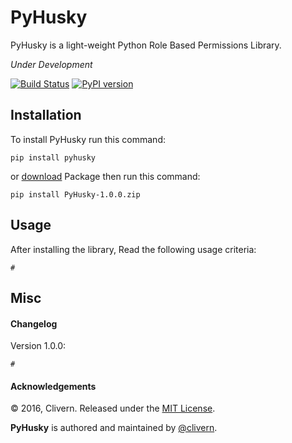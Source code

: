 PyHusky
==========

PyHusky is a light-weight Python Role Based Permissions Library.

*Under Development*

[![Build Status](https://travis-ci.org/Clivern/PyHusky.svg?branch=master)](https://travis-ci.org/Clivern/PyHusky)
[![PyPI version](https://badge.fury.io/py/PyHusky.svg)](https://badge.fury.io/py/PyHusky)

Installation
------------
To install PyHusky run this command:
```
pip install pyhusky
```
or [download](https://github.com/Clivern/husky/archive/1.0.0.zip) Package then run this command:
```
pip install PyHusky-1.0.0.zip
```

Usage
-----
After installing the library, Read the following usage criteria:
```
#
```

Misc
----

#### Changelog

Version 1.0.0:
```
#
```

#### Acknowledgements

© 2016, Clivern. Released under the [MIT License](http://www.opensource.org/licenses/mit-license.php).

**PyHusky** is authored and maintained by [@clivern](http://github.com/clivern).
